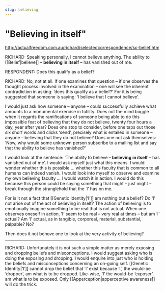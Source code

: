 ```yaml
---
slug: believing
---
```


# "Believing in itself"

http://actualfreedom.com.au/richard/selectedcorrespondence/sc-belief.htm

RICHARD: Speaking personally, I cannot believe anything. The ability to [[Belief|believe]] – **believing in itself** – has vanished out of me.

RESPONDENT: Does this qualify as a belief?

RICHARD: No, not at all. If one examines that question – if one observes the thought process involved in the examination – one will see the inherent contradiction in asking: ‘does this qualify as a belief?’ For it is being suggested that someone is saying: ‘I believe that I cannot believe’.

I would just ask how someone – anyone – could successfully achieve what amounts to a monumental exercise in futility. Does not the mind boggle when it regards the ramifications of someone being able to do this impossible feat of believing that they do not believe, twenty four hours a day, year after year? Does one stop to consider, before one taps out those six short words and clicks ‘send’, precisely what is entailed in someone – anyone – believing that they do not believe? Does one not ask themselves: ‘Now, why would some unknown person subscribe to a mailing list and say that the ability to believe has vanished?’

I would look at the sentence: ‘The ability to believe – **believing in itself** – has vanished out of me’. I would ask myself just what this means. I would wonder whether this is possible ... whether this faculty that is common to all humans can indeed vanish. I would look into myself to observe and examine my own believing faculty ... I would watch it in action. I would do this because this person could be saying something that might – just might – break through the stranglehold that the ‘I’ has on me.

For is it not a fact that [[Genetic Identity|‘I’]] am nothing but a belief? Do ‘I’ not arise out of the act of believing in itself? The action of believing is to emotionally imagine something to be real that is not actual. When one observes oneself in action, ‘I’ seem to be real – very real at times – but am ‘I’ actual? Am ‘I’ actual, as in tangible, corporeal, material, substantial, palpable? No?

Then does it not behove one to look at the very activity of believing?

---

RICHARD: Unfortunately it is not such a simple matter as merely exposing and dropping beliefs and misconceptions. I would suggest asking who is doing the exposing and dropping. I would enquire into just who is holding the beliefs and misconceptions concerning an on-going self. [[Genetic Identity|‘I’]] cannot drop the belief that ‘I’ exist because ‘I’, the would-be ‘dropper’, am what is to be dropped. Like-wise, ‘I’ the would-be ‘exposer’, am what is to be exposed. Only [[Apperception|apperceptive awareness]] will do the trick.